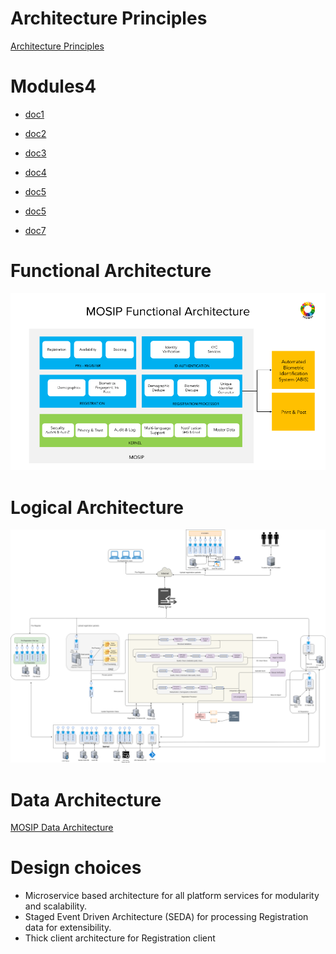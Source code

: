 # Architecture Principles
[Architecture Principles](MOSIP-Architecture-Principles.md)

# Modules4

* [doc1](Pre-Registration.md)

* [doc2](Registration-Processor.md)

* [doc3](Registration-Client.md)

* [doc4](ID-Authentication.md)

* [doc5](Resident-Services.md)

* [doc5](Partner-Management.md)

* [doc7](Admin.md)

# Functional Architecture
![](_images/arch_diagrams/MOSIP_functional_architecture.png)

# Logical Architecture
![](_images/arch_diagrams/MOSIP_logical_architecture_v0.1.png)

# Data Architecture

[MOSIP Data Architecture](MOSIP-Data-Architecture.md)

# Design choices
* Microservice based architecture for all platform services for modularity and scalability.
* Staged Event Driven Architecture (SEDA) for processing Registration data for extensibility.
* Thick client architecture for Registration client
